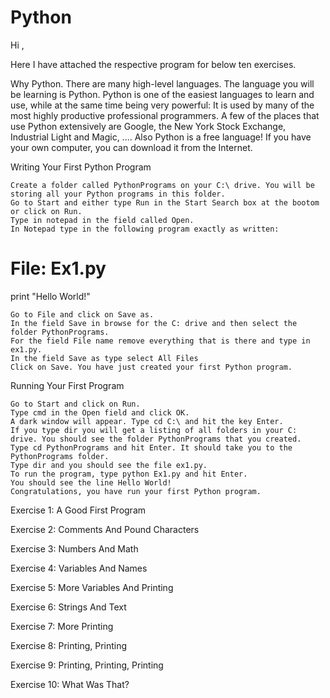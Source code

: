 Python
======
Hi ,

Here I have attached the respective program for below ten exercises.

Why Python. There are many high-level languages. The language you will be learning is
Python. Python is one of the easiest languages to learn and use, while at the same time being very powerful:
It is used by many of the most highly productive professional programmers. A few of the places that use
Python extensively are Google, the New York Stock Exchange, Industrial Light and Magic, .... Also Python
is a free language! If you have your own computer, you can download it from the Internet.

 Writing Your First Python Program

    Create a folder called PythonPrograms on your C:\ drive. You will be storing all your Python programs in this folder.
    Go to Start and either type Run in the Start Search box at the bootom or click on Run.
    Type in notepad in the field called Open.
    In Notepad type in the following program exactly as written: 


# File: Ex1.py

print "Hello World!"

    Go to File and click on Save as.
    In the field Save in browse for the C: drive and then select the folder PythonPrograms.
    For the field File name remove everything that is there and type in ex1.py.
    In the field Save as type select All Files
    Click on Save. You have just created your first Python program. 

Running Your First Program

    Go to Start and click on Run.
    Type cmd in the Open field and click OK.
    A dark window will appear. Type cd C:\ and hit the key Enter.
    If you type dir you will get a listing of all folders in your C: drive. You should see the folder PythonPrograms that you created.
    Type cd PythonPrograms and hit Enter. It should take you to the PythonPrograms folder.
    Type dir and you should see the file ex1.py.
    To run the program, type python Ex1.py and hit Enter.
    You should see the line Hello World!
    Congratulations, you have run your first Python program. 

 Exercise 1: A Good First Program

 Exercise 2: Comments And Pound Characters 
  
 Exercise 3: Numbers And Math
 
 Exercise 4: Variables And Names
 
 Exercise 5: More Variables And Printing
 
 Exercise 6: Strings And Text
 
 Exercise 7: More Printing
 
 Exercise 8: Printing, Printing
 
 Exercise 9: Printing, Printing, Printing
 
  Exercise 10: What Was That?

